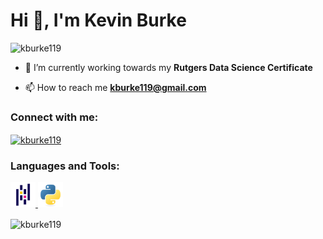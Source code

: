 <h1 align="left">Hi 👋, I'm Kevin Burke</h1>

<p align="left"> <img src="https://komarev.com/ghpvc/?username=kburke119&label=Profile%20views&color=0e75b6&style=flat" alt="kburke119" /> </p>

- 🌱 I’m currently working towards my **Rutgers Data Science Certificate**

- 📫 How to reach me **kburke119@gmail.com**

<h3 align="left">Connect with me:</h3>
<p align="left">
<a href="https://linkedin.com/in/kburke119" target="blank"><img align="center" src="https://raw.githubusercontent.com/rahuldkjain/github-profile-readme-generator/master/src/images/icons/Social/linked-in-alt.svg" alt="kburke119" height="30" width="40" /></a>
</p>

<h3 align="left">Languages and Tools:</h3>
<p align="left"> <a href="https://www.mysql.com/" target="_blank" rel="noreferrer"> <img src="https://raw.githubusercontent.com/devicons/devicon/2ae2a900d2f041da66e950e4d48052658d850630/icons/pandas/pandas-original.svg" alt="pandas" width="40" height="40"/> </a> <a href="https://www.python.org" target="_blank" rel="noreferrer"> <img src="https://raw.githubusercontent.com/devicons/devicon/master/icons/python/python-original.svg" alt="python" width="40" height="40"/> </a> </p>

<p><img align="center" src="https://github-readme-stats.vercel.app/api/top-langs?username=kburke119&show_icons=true&locale=en&layout=compact" alt="kburke119" /></p>

